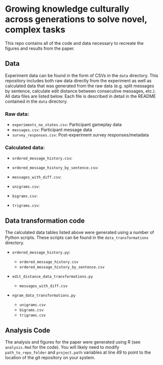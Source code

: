 # Growing knowledge culturally across generations to solve  novel, complex tasks

This repo contains all of the code and data necessary to recreate the figures and results from the paper.



## Data

Experiment data can be found in the form of CSVs in the `data` directory. This
repository includes both raw data directly from the experiment as well as
calculated data that was generated from the raw data (e.g. split messages by
sentence, calculate edit distance between consecutive messages, etc.). All
data files are listed below. Each file is described in detail in the README
contained in the `data` directory.

### Raw data:

- `experiments_no_states.csv`: Participant gameplay data
- `messages.csv`: Participant message data
- `survey_responses.csv`: Post-experiment survey responses/metadata

### Calculated data:
- `ordered_message_history.csv`:
- `ordered_message_history_by_sentence.csv`:


- `messages_with_diff.csv`:


- `unigrams.csv`:
- `bigrams.csv`:
- `trigrams.csv`:


## Data transformation code

The calculated data tables listed above were generated using a number of
Python scripts. These scripts can be found in the `data_transformations`
directory.

- `ordered_message_history.py`:
  - `ordered_message_history.csv`
  - `ordered_message_history_by_sentence.csv`

- `edit_distance_data_transformations.py`
  - `messages_with_diff.csv`

- `ngram_data_transformations.py`
  - `unigrams.csv`
  - `bigrams.csv`
  - `trigrams.csv`


## Analysis Code

The analysis and figures for the paper were generated using R (see `analysis.Rmd` for the code).
You will likely need to modify `path_to_repo_folder` and `project.path` variables at line 49 to point to
the location of the git repository on your system.
